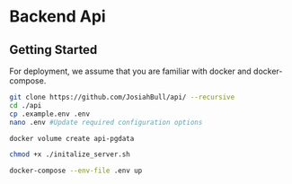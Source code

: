 # Backend Api

## Getting Started

For deployment, we assume that you are familiar with docker and docker-compose.
```sh
git clone https://github.com/JosiahBull/api/ --recursive
cd ./api
cp .example.env .env
nano .env #Update required configuration options

docker volume create api-pgdata

chmod +x ./initalize_server.sh

docker-compose --env-file .env up
```